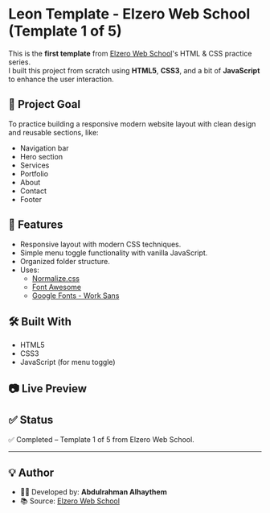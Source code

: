 # Leon Template - Elzero Web School (Template 1 of 5)

This is the **first template** from [Elzero Web School](https://elzero.org)'s HTML & CSS practice series.  
I built this project from scratch using **HTML5**, **CSS3**, and a bit of **JavaScript** to enhance the user interaction.

## 🎯 Project Goal

To practice building a responsive modern website layout with clean design and reusable sections, like:
- Navigation bar
- Hero section
- Services
- Portfolio
- About
- Contact
- Footer

## 🚀 Features

- Responsive layout with modern CSS techniques.
- Simple menu toggle functionality with vanilla JavaScript.
- Organized folder structure.
- Uses:
  - [Normalize.css](https://necolas.github.io/normalize.css/)
  - [Font Awesome](https://fontawesome.com/)
  - [Google Fonts - Work Sans](https://fonts.google.com/specimen/Work+Sans)


## 🛠️ Built With

- HTML5  
- CSS3  
- JavaScript (for menu toggle)

## 📷 Live Preview



## ✅ Status

✅ Completed – Template 1 of 5 from Elzero Web School.

---

## 💡 Author

- 👨‍💻 Developed by: **Abdulrahman Alhaythem**
- 📚 Source: [Elzero Web School](https://elzero.org)
